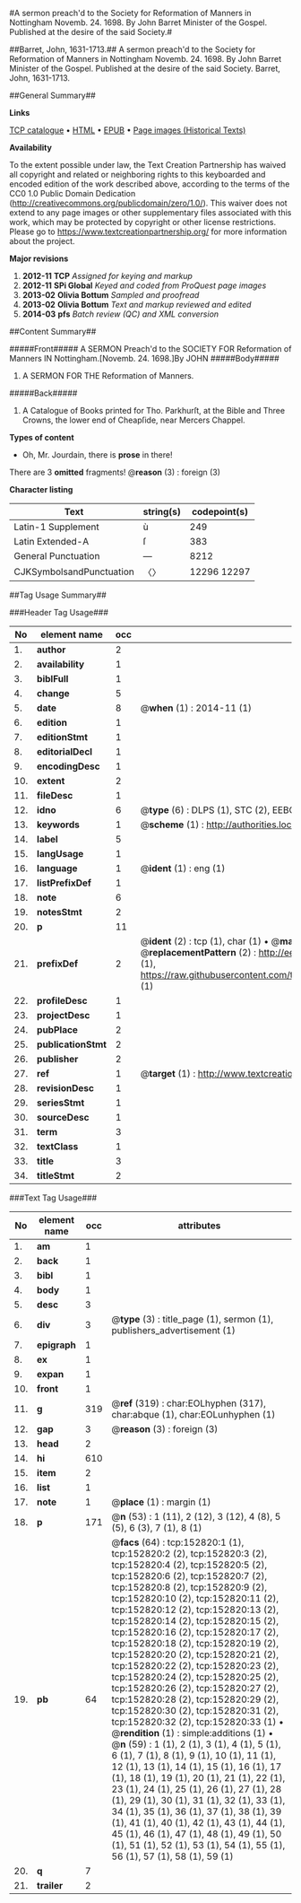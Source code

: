 #A sermon preach'd to the Society for Reformation of Manners in Nottingham Novemb. 24. 1698. By John Barret Minister of the Gospel. Published at the desire of the said Society.#

##Barret, John, 1631-1713.##
A sermon preach'd to the Society for Reformation of Manners in Nottingham Novemb. 24. 1698. By John Barret Minister of the Gospel. Published at the desire of the said Society.
Barret, John, 1631-1713.

##General Summary##

**Links**

[TCP catalogue](http://www.ota.ox.ac.uk/tcp/)  • 
[HTML](http://tei.it.ox.ac.uk/tcp/Texts-HTML/free/A78/A78191.html)  • 
[EPUB](http://tei.it.ox.ac.uk/tcp/Texts-EPUB/free/A78/A78191.epub) • 
[Page images (Historical Texts)](https://historicaltexts.jisc.ac.uk/eebo-99899280e)

**Availability**

To the extent possible under law, the Text Creation Partnership has waived all copyright and related or neighboring rights to this keyboarded and encoded edition of the work described above, according to the terms of the CC0 1.0 Public Domain Dedication (http://creativecommons.org/publicdomain/zero/1.0/). This waiver does not extend to any page images or other supplementary files associated with this work, which may be protected by copyright or other license restrictions. Please go to https://www.textcreationpartnership.org/ for more information about the project.

**Major revisions**

1. __2012-11__ __TCP__ *Assigned for keying and markup*
1. __2012-11__ __SPi Global__ *Keyed and coded from ProQuest page images*
1. __2013-02__ __Olivia Bottum__ *Sampled and proofread*
1. __2013-02__ __Olivia Bottum__ *Text and markup reviewed and edited*
1. __2014-03__ __pfs__ *Batch review (QC) and XML conversion*

##Content Summary##

#####Front#####
A SERMON Preach'd to the SOCIETY FOR Reformation of Manners IN Nottingham.[Novemb. 24. 1698.]By JOHN
#####Body#####

1. A SERMON FOR THE Reformation of Manners.

#####Back#####

1. A Catalogue of Books printed for Tho. Parkhurſt, at the Bible and Three Crowns, the lower end of Cheapſide, near Mercers Chappel.

**Types of content**

  * Oh, Mr. Jourdain, there is **prose** in there!

There are 3 **omitted** fragments! 
 @__reason__ (3) : foreign (3)

**Character listing**


|Text|string(s)|codepoint(s)|
|---|---|---|
|Latin-1 Supplement|ù|249|
|Latin Extended-A|ſ|383|
|General Punctuation|—|8212|
|CJKSymbolsandPunctuation|〈〉|12296 12297|

##Tag Usage Summary##

###Header Tag Usage###

|No|element name|occ|attributes|
|---|---|---|---|
|1.|__author__|2||
|2.|__availability__|1||
|3.|__biblFull__|1||
|4.|__change__|5||
|5.|__date__|8| @__when__ (1) : 2014-11 (1)|
|6.|__edition__|1||
|7.|__editionStmt__|1||
|8.|__editorialDecl__|1||
|9.|__encodingDesc__|1||
|10.|__extent__|2||
|11.|__fileDesc__|1||
|12.|__idno__|6| @__type__ (6) : DLPS (1), STC (2), EEBO-CITATION (1), PROQUEST (1), VID (1)|
|13.|__keywords__|1| @__scheme__ (1) : http://authorities.loc.gov/ (1)|
|14.|__label__|5||
|15.|__langUsage__|1||
|16.|__language__|1| @__ident__ (1) : eng (1)|
|17.|__listPrefixDef__|1||
|18.|__note__|6||
|19.|__notesStmt__|2||
|20.|__p__|11||
|21.|__prefixDef__|2| @__ident__ (2) : tcp (1), char (1)  •  @__matchPattern__ (2) : ([0-9\-]+):([0-9IVX]+) (1), (.+) (1)  •  @__replacementPattern__ (2) : http://eebo.chadwyck.com/downloadtiff?vid=$1&page=$2 (1), https://raw.githubusercontent.com/textcreationpartnership/Texts/master/tcpchars.xml#$1 (1)|
|22.|__profileDesc__|1||
|23.|__projectDesc__|1||
|24.|__pubPlace__|2||
|25.|__publicationStmt__|2||
|26.|__publisher__|2||
|27.|__ref__|1| @__target__ (1) : http://www.textcreationpartnership.org/docs/. (1)|
|28.|__revisionDesc__|1||
|29.|__seriesStmt__|1||
|30.|__sourceDesc__|1||
|31.|__term__|3||
|32.|__textClass__|1||
|33.|__title__|3||
|34.|__titleStmt__|2||


###Text Tag Usage###

|No|element name|occ|attributes|
|---|---|---|---|
|1.|__am__|1||
|2.|__back__|1||
|3.|__bibl__|1||
|4.|__body__|1||
|5.|__desc__|3||
|6.|__div__|3| @__type__ (3) : title_page (1), sermon (1), publishers_advertisement (1)|
|7.|__epigraph__|1||
|8.|__ex__|1||
|9.|__expan__|1||
|10.|__front__|1||
|11.|__g__|319| @__ref__ (319) : char:EOLhyphen (317), char:abque (1), char:EOLunhyphen (1)|
|12.|__gap__|3| @__reason__ (3) : foreign (3)|
|13.|__head__|2||
|14.|__hi__|610||
|15.|__item__|2||
|16.|__list__|1||
|17.|__note__|1| @__place__ (1) : margin (1)|
|18.|__p__|171| @__n__ (53) : 1 (11), 2 (12), 3 (12), 4 (8), 5 (5), 6 (3), 7 (1), 8 (1)|
|19.|__pb__|64| @__facs__ (64) : tcp:152820:1 (1), tcp:152820:2 (2), tcp:152820:3 (2), tcp:152820:4 (2), tcp:152820:5 (2), tcp:152820:6 (2), tcp:152820:7 (2), tcp:152820:8 (2), tcp:152820:9 (2), tcp:152820:10 (2), tcp:152820:11 (2), tcp:152820:12 (2), tcp:152820:13 (2), tcp:152820:14 (2), tcp:152820:15 (2), tcp:152820:16 (2), tcp:152820:17 (2), tcp:152820:18 (2), tcp:152820:19 (2), tcp:152820:20 (2), tcp:152820:21 (2), tcp:152820:22 (2), tcp:152820:23 (2), tcp:152820:24 (2), tcp:152820:25 (2), tcp:152820:26 (2), tcp:152820:27 (2), tcp:152820:28 (2), tcp:152820:29 (2), tcp:152820:30 (2), tcp:152820:31 (2), tcp:152820:32 (2), tcp:152820:33 (1)  •  @__rendition__ (1) : simple:additions (1)  •  @__n__ (59) : 1 (1), 2 (1), 3 (1), 4 (1), 5 (1), 6 (1), 7 (1), 8 (1), 9 (1), 10 (1), 11 (1), 12 (1), 13 (1), 14 (1), 15 (1), 16 (1), 17 (1), 18 (1), 19 (1), 20 (1), 21 (1), 22 (1), 23 (1), 24 (1), 25 (1), 26 (1), 27 (1), 28 (1), 29 (1), 30 (1), 31 (1), 32 (1), 33 (1), 34 (1), 35 (1), 36 (1), 37 (1), 38 (1), 39 (1), 41 (1), 40 (1), 42 (1), 43 (1), 44 (1), 45 (1), 46 (1), 47 (1), 48 (1), 49 (1), 50 (1), 51 (1), 52 (1), 53 (1), 54 (1), 55 (1), 56 (1), 57 (1), 58 (1), 59 (1)|
|20.|__q__|7||
|21.|__trailer__|2||
